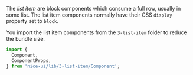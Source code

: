 The *list item* are block components which consume a full row, usually in some
list. The list item components normally have their CSS `display` property
set to `block`.

You import the list item components from the `3-list-item` folder
to reduce the bundle size.

```ts
import {
  Component,
  ComponentProps,
} from 'nice-ui/lib/3-list-item/Component';
```
